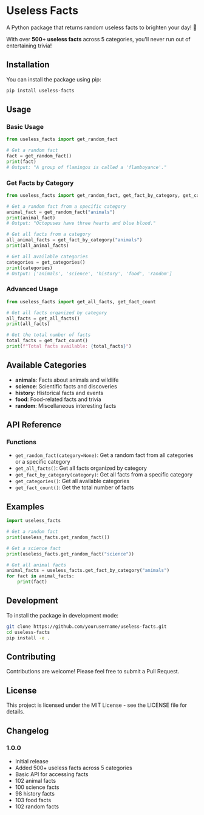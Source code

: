 # Useless Facts

A Python package that returns random useless facts to brighten your day! 🎉

With over **500+ useless facts** across 5 categories, you'll never run out of entertaining trivia!

## Installation

You can install the package using pip:

```bash
pip install useless-facts
```

## Usage

### Basic Usage

```python
from useless_facts import get_random_fact

# Get a random fact
fact = get_random_fact()
print(fact)
# Output: "A group of flamingos is called a 'flamboyance'."
```

### Get Facts by Category

```python
from useless_facts import get_random_fact, get_fact_by_category, get_categories

# Get a random fact from a specific category
animal_fact = get_random_fact("animals")
print(animal_fact)
# Output: "Octopuses have three hearts and blue blood."

# Get all facts from a category
all_animal_facts = get_fact_by_category("animals")
print(all_animal_facts)

# Get all available categories
categories = get_categories()
print(categories)
# Output: ['animals', 'science', 'history', 'food', 'random']
```

### Advanced Usage

```python
from useless_facts import get_all_facts, get_fact_count

# Get all facts organized by category
all_facts = get_all_facts()
print(all_facts)

# Get the total number of facts
total_facts = get_fact_count()
print(f"Total facts available: {total_facts}")
```

## Available Categories

- **animals**: Facts about animals and wildlife
- **science**: Scientific facts and discoveries
- **history**: Historical facts and events
- **food**: Food-related facts and trivia
- **random**: Miscellaneous interesting facts

## API Reference

### Functions

- `get_random_fact(category=None)`: Get a random fact from all categories or a specific category
- `get_all_facts()`: Get all facts organized by category
- `get_fact_by_category(category)`: Get all facts from a specific category
- `get_categories()`: Get all available categories
- `get_fact_count()`: Get the total number of facts

## Examples

```python
import useless_facts

# Get a random fact
print(useless_facts.get_random_fact())

# Get a science fact
print(useless_facts.get_random_fact("science"))

# Get all animal facts
animal_facts = useless_facts.get_fact_by_category("animals")
for fact in animal_facts:
    print(fact)
```

## Development

To install the package in development mode:

```bash
git clone https://github.com/yourusername/useless-facts.git
cd useless-facts
pip install -e .
```

## Contributing

Contributions are welcome! Please feel free to submit a Pull Request.

## License

This project is licensed under the MIT License - see the LICENSE file for details.

## Changelog

### 1.0.0
- Initial release
- Added 500+ useless facts across 5 categories
- Basic API for accessing facts
- 102 animal facts
- 100 science facts
- 98 history facts
- 103 food facts
- 102 random facts
